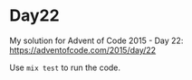 # Day22

My solution for Advent of Code 2015 - Day 22: https://adventofcode.com/2015/day/22

Use `mix test` to run the code.
